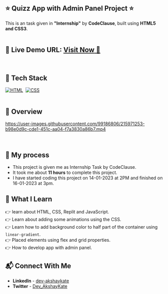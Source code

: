 ## ⭐ Quizz App with Admin Panel Project ⭐

This is an task given in **"Internship"** by **CodeClause**, built using **HTML5 and CSS3**.
<br>
<br>

## 📌 **Live Demo URL:** <a href="(https://app.flonnect.com/view/video/kateakshay165/Flonnect_2023-02-01_ebce0808-9fb5-4103-98ff-5cb5460203ba">**Visit Now** 🚀</a>

<br>

## 📌 Tech Stack

[![HTML](https://img.shields.io/badge/html5%20-%23E34F26.svg?&style=for-the-badge&logo=html5&logoColor=white)](https://github.com/coderak07)&nbsp;
[![CSS](https://img.shields.io/badge/css3%20-%231572B6.svg?&style=for-the-badge&logo=css3&logoColor=white)](https://https://github.com/coderak07)&nbsp;
<br>
<br>

## 📌 Overview
https://user-images.githubusercontent.com/99186806/215971253-b98e0d9c-cde1-451c-aa04-f7a3830a86b7.mp4

<br>

## 📌 My process

- This project is given me as Internship Task by CodeClause.
- It took me about **11 hours** to complete this project.
- I have started coding this project on 14-01-2023 at 2PM and finished on 16-01-2023 at 3pm.

## 📌 What I Learn

👉 learn about HTML, CSS, Replit and JavaScript.  
👉 Learn about adding some animations using the CSS.  
👉 Learn how to add background color to half part of the container using `linear-gradient`.  
👉 Placed elements using flex and grid properties.  
👉 How to develop app with admin panel.

## 📬 Connect With Me

- **LinkedIn** - [dev-akshaykate](https://www.linkedin.com/in/dev-akshaykate)
- **Twitter** -  [Dev_AkshayKate](https://twitter.com/Dev_AkshayKate)
